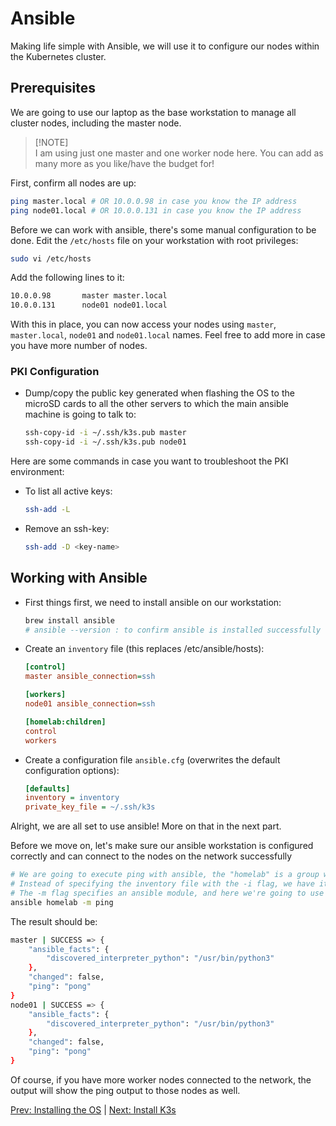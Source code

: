 # Ansible

Making life simple with Ansible, we will use it to configure our nodes within the Kubernetes cluster.

## Prerequisites

We are going to use our laptop as the base workstation to manage all cluster nodes, including the master node.

> \[!NOTE]\
> I am using just one master and one worker node here. You can add as many more as you like/have the budget for!

First, confirm all nodes are up:

```bash
ping master.local # OR 10.0.0.98 in case you know the IP address
ping node01.local # OR 10.0.0.131 in case you know the IP address
```

Before we can work with ansible, there's some manual configuration to be done. Edit the `/etc/hosts` file on your workstation with root privileges:

```bash
sudo vi /etc/hosts
```

Add the following lines to it:

```txt
10.0.0.98       master master.local
10.0.0.131      node01 node01.local
```

With this in place, you can now access your nodes using `master`, `master.local`, `node01` and `node01.local` names. Feel free to add more in case you have more number of nodes.

### PKI Configuration

- Dump/copy the public key generated when flashing the OS to the microSD cards to all the other servers to which the main ansible machine is going to talk to:

  ```bash
  ssh-copy-id -i ~/.ssh/k3s.pub master
  ssh-copy-id -i ~/.ssh/k3s.pub node01
  ```

Here are some commands in case you want to troubleshoot the PKI environment:

- To list all active keys:

  ```bash
  ssh-add -L
  ```

- Remove an ssh-key:

  ```bash
  ssh-add -D <key-name>
  ```

## Working with Ansible

- First things first, we need to install ansible on our workstation:

  ```bash
  brew install ansible
  # ansible --version : to confirm ansible is installed successfully
  ```

- Create an `inventory` file (this replaces /etc/ansible/hosts):

  ```ini
  [control]
  master ansible_connection=ssh

  [workers]
  node01 ansible_connection=ssh

  [homelab:children]
  control
  workers
  ```

- Create a configuration file `ansible.cfg` (overwrites the default configuration options):

  ```ini
  [defaults]
  inventory = inventory
  private_key_file = ~/.ssh/k3s
  ```

Alright, we are all set to use ansible! More on that in the next part.

Before we move on, let's make sure our ansible workstation is configured correctly and can connect to the nodes on the network successfully

```bash
# We are going to execute ping with ansible, the "homelab" is a group we specified in the "inventory" file.
# Instead of specifying the inventory file with the -i flag, we have it configured in "ansible.cfg".
# The -m flag specifies an ansible module, and here we're going to use the "ping" module
ansible homelab -m ping
```

The result should be:

```bash
master | SUCCESS => {
    "ansible_facts": {
        "discovered_interpreter_python": "/usr/bin/python3"
    },
    "changed": false,
    "ping": "pong"
}
node01 | SUCCESS => {
    "ansible_facts": {
        "discovered_interpreter_python": "/usr/bin/python3"
    },
    "changed": false,
    "ping": "pong"
}
```

Of course, if you have more worker nodes connected to the network, the output will show the ping output to those nodes as well.

[Prev: Installing the OS](./02_base_os.md) | [Next: Install K3s](./04_k3s_install.md)
